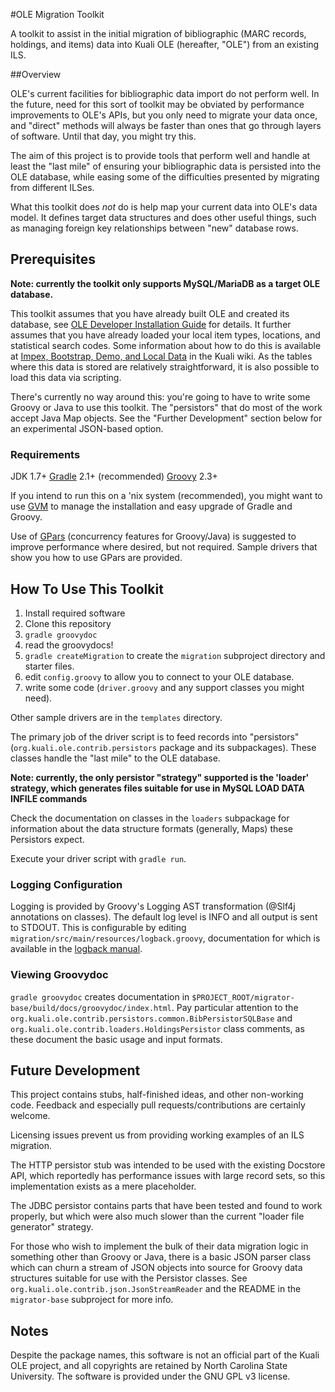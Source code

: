 #OLE Migration Toolkit

A toolkit to assist in the initial migration of bibliographic (MARC
records, holdings, and items) data into Kuali OLE (hereafter, "OLE")
from an existing ILS.

##Overview

OLE's current facilities for bibliographic data import do not perform
well.  In the future, need for this sort of toolkit may be obviated by
performance improvements to OLE's APIs, but you only need to migrate
your data once, and "direct" methods will always be faster than ones
that go through layers of software.  Until that day, you might try this.

The aim of this project is to provide tools that perform well and handle
at least the "last mile" of ensuring your bibliographic data is
persisted into the OLE database, while easing some of the difficulties
presented by migrating from different ILSes.

What this toolkit does *not* do is help map your current data into OLE's
data model.  It defines target data structures and does other useful
things, such as managing foreign key relationships between "new"
database rows.

## Prerequisites

**Note: currently the toolkit only supports MySQL/MariaDB as a target
OLE database.**

This toolkit assumes that you have already built OLE and created its
database, see [OLE Developer Installation
Guide](https://wiki.kuali.org/display/OLE/Developer+Installation+Guide)
for details.  It further assumes that you have already loaded your local
item types, locations, and statistical search codes.  Some information
about how to do this is available at [Impex, Bootstrap, Demo, and Local
Data](https://wiki.kuali.org/display/OLE/Impex,+Bootstrap,+Demo+and+Local+Data)
in the Kuali wiki.  As the tables where this data is stored are
relatively straightforward, it is also possible to load this data via
scripting.

There's currently no way around this: you're going to have to write some
Groovy or Java to use this toolkit.  The "persistors" that do most of
the work accept Java Map objects.  See the "Further Development" section
below for an experimental JSON-based option.

### Requirements

JDK 1.7+
[Gradle](https://www.gradle.org) 2.1+
(recommended) [Groovy](http://groovy.codehaus.org) 2.3+

If you intend to run this on a 'nix system (recommended), you might want
to use [GVM](http://gvmtool.net) to manage the installation and easy
upgrade of Gradle and Groovy.

Use of [GPars](https://gpars.codehaus.org) (concurrency features for
Groovy/Java) is suggested to improve performance where desired, but
not required.  Sample drivers that show you how to use GPars are
provided.

## How To Use This Toolkit

1. Install required software
1. Clone this repository
1. `gradle groovydoc`
1. read the groovydocs!
1. `gradle createMigration` to create the `migration` subproject directory and starter files.  
1. edit `config.groovy` to allow you to connect to your OLE database.
1. write some code (`driver.groovy` and any support classes you might need).

Other sample drivers are in the `templates` directory.

The primary job of the driver script is to feed records into
"persistors" (`org.kuali.ole.contrib.persistors` package and its
subpackages).  These classes handle the "last mile" to the OLE database.  

**Note: currently, the only persistor "strategy" supported is the
'loader' strategy, which generates files suitable for use in MySQL LOAD
DATA INFILE commands**

Check the documentation on classes in the `loaders` subpackage for
information about the data structure formats (generally, Maps) these
Persistors expect.

Execute your driver script with `gradle run`. 

### Logging Configuration

Logging is provided by Groovy's Logging AST transformation (@Slf4j
annotations on classes).  The default log level is INFO and all output
is sent to STDOUT. This is configurable by editing
`migration/src/main/resources/logback.groovy`, documentation for which
is available in the [logback manual](http://logback.qos.ch/manual/groovy.html).

### Viewing Groovydoc

`gradle groovydoc` creates documentation in
`$PROJECT_ROOT/migrator-base/build/docs/groovydoc/index.html`.  Pay
particular attention to the
`org.kuali.ole.contrib.persistors.common.BibPersistorSQLBase` and
`org.kuali.ole.contrib.loaders.HoldingsPersistor` class comments, as
these document the basic usage and input formats.

## Future Development

This project contains stubs, half-finished ideas, and other non-working
code.  Feedback and especially pull requests/contributions are certainly
welcome.

Licensing issues prevent us from providing working examples of an ILS
migration.

The HTTP persistor stub was intended to be used with the existing
Docstore API, which reportedly has performance issues with large record
sets, so this implementation exists as a mere placeholder.

The JDBC persistor contains parts that have been tested and found to
work properly, but which were also much slower than the current "loader
file generator" strategy.   

For those who wish to implement the bulk of their data migration logic
in something other than Groovy or Java, there is a basic JSON parser
class which can churn a stream of JSON objects into source for Groovy
data structures suitable for use with the Persistor classes.  See
`org.kuali.ole.contrib.json.JsonStreamReader` and the README in the 
`migrator-base` subproject for more info.

## Notes

Despite the package names, this software is not an official part of the Kuali
OLE project, and all copyrights are retained by North Carolina State
University.  The software is provided under the GNU GPL v3 license.
